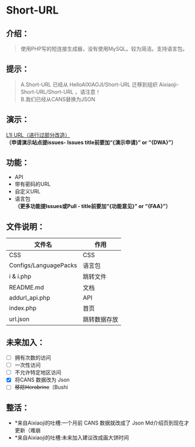 # **Short-URL**
## **介绍：**
> 使用PHP写的短连接生成器，没有使用MySQL。较为简洁。支持语言包。
>

## 提示：
> A.Short-URL 已经从 HelloAIXIAOJI/Short-URL 迁移到组织 Aixiaoji-Short-URL/Short-URL ，请注意！  
> B.我们已经从CANS替换为JSON

## 演示：
[L1I URL（进行过部分改造）](http://l1i.top/)  
**（申请演示站点提issues- Issues title前要加“{演示申请}” or “{DWA}”）**
## 功能：
* API
* 带有密码的URL
* 自定义URL
* 语言包  
**（更多功能提Issues或Pull - title前要加“{功能意见}” or “{FAA}”）**

## 文件说明：
| 文件名             | 作用       |
| --------------------- | ------------ |
| CSS                   | CSS          |
| Configs/LanguagePacks | 语言包    |
| i & i.php             | 跳转文件 |
| README.md             | 文档       |
| addurl_api.php        | API          |
| index.php             | 首页       |
| url.json              | 跳转数据存放 |
## 未来加入：
* [ ] 拥有次数的访问
* [ ] 一次性访问
* [ ] 不允许特定地区访问
* [x] 将CANS 数据改为 Json
* [ ] ~~移除Herobrine~~（Bushi

## 整活：
* *来自Aixiaoji的吐槽:一个月前 CANS 数据就改成了 Json Md介绍页到现在才更新（难崩
* *来自Aixiaoji的吐槽:未来加入建议改成画大饼时间
